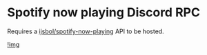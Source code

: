 # Spotify now playing Discord RPC

Requires a [ijsbol/spotify-now-playing](https://github.com/ijsbol/spotify-now-playing) API to be hosted.

[!img](https://neko.uwu.gal/u/ziVhgB.gif)
